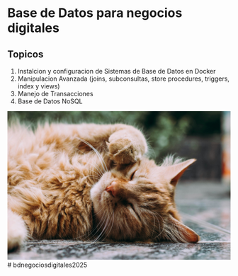 # Base de Datos para negocios digitales
## Topicos 
1. Instalcion y configuracion de Sistemas de Base de Datos en Docker 
2. Manipulacion Avanzada (joins, subconsultas, store procedures, triggers, index y views)
1. Manejo de Transacciones 
1. Base de Datos NoSQL 

![Base de Datos](./images/imagen1.jpg)# bdnegociosdigitales2025
